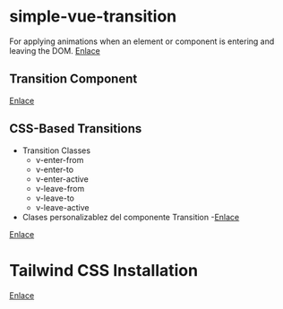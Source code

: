 # simple-vue-transition

For applying animations when an element or component is entering and leaving the DOM.
[Enlace](https://vuejs.org/guide/built-ins/transition.html#the-transition-component)

## Transition Component
[Enlace](https://vuejs.org/guide/built-ins/transition.html#the-transition-component)

## CSS-Based Transitions
- Transition Classes
    - v-enter-from
    - v-enter-to
    - v-enter-active
    - v-leave-from
    - v-leave-to
    - v-leave-active
- Clases personalizablez del componente Transition
    -[Enlace](https://vuejs.org/guide/built-ins/transition.html#custom-transition-classes)

[Enlace](https://vuejs.org/guide/built-ins/transition.html#css-based-transitions)

# Tailwind CSS Installation
[Enlace](https://tailwindcss.com/docs/guides/vite)
